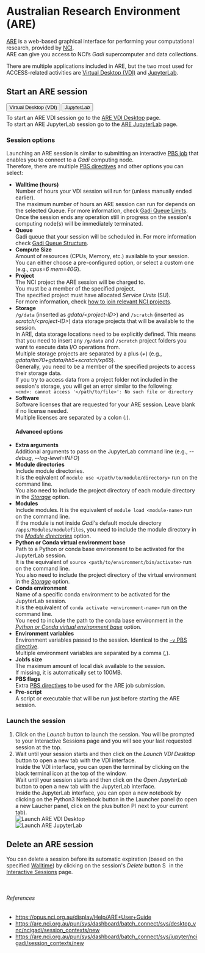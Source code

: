 # Australian Research Environment (ARE)

<a href="https://are-auth.nci.org.au/" target="_blank">ARE</a> is a web-based graphical interface for performing your computational research, provided by <a href="https://nci.org.au/" target="_blank">NCI</a>.
<br>
ARE can give you access to NCI’s <i>Gadi</i> supercomputer and data collections.


There are multiple applications included in ARE, but the two most used for ACCESS-related activities are <a href="#vdi">Virtual Desktop (VDI)</a> and <a href="#jupyterlab">JupyterLab</a>.

## Start an ARE session
<!-- Tab labels -->
<div class="tabLabels" label="are-apps" style="margin-bottom: 0.5rem;">
    <button id="vdi">Virtual Desktop (VDI)</i></button>
    <button id="jupyterlab"><i>JupyterLab</i></button>
</div>
<!-- Tab contents -->
<div class="tabContents" label="are-apps">
    <!-- VDI -->
    <div>
        To start an ARE VDI session go to the <a href="https://are.nci.org.au/pun/sys/dashboard/batch_connect/sys/desktop_vnc/ncigadi/session_contexts/new" target="_blank">ARE VDI Desktop</a> page.
    </div>
    <!-- Jupyterlab -->
    <div>
        To start an ARE JupyterLab session go to the <a href="https://are.nci.org.au/pun/sys/dashboard/batch_connect/sys/jupyter/ncigadi/session_contexts/new" target="_blank">ARE JupyterLab</a> page.
    </div>
</div>
<!-- End of tab contents -->

### Session options
Launching an ARE session is similar to submitting an interactive <a href="https://opus.nci.org.au/display/Help/4.+PBS+Jobs" target="_blank">PBS job</a> that enables you to connect to a <i>Gadi</i> computing node.
<br>
Therefore, there are multiple <a href="https://opus.nci.org.au/display/Help/PBS+Directives+Explained" target="_blank">PBS directives</a> and other options you can select:
<ul>
    <li>
        <b id="walltime-option">Walltime (hours)</b>
        <br>
        Number of hours your VDI session will run for (unless manually ended earlier).
        <br>
        The maximum number of hours an ARE session can run for depends on the selected Queue. For more information, check <a href="https://opus.nci.org.au/display/Help/Queue+Limits" target="_blank">Gadi Queue Limits</a>.
        <div class="note">
            Once the session ends any operation still in progress on the session's computing node(s) will be immediately terminated.
        </div>
    </li>
    <li>
        <b>Queue</b>
        <br>
        Gadi queue that your session will be scheduled in. For more information check <a href="https://opus.nci.org.au/display/Help/Queue+Structure" target="_blank">Gadi Queue Structure</a>.
    </li>
    <li>
        <b>Compute Size</b>
        <br>
        Amount of resources (CPUs, Memory, etc.) available to your session.
        <br>
        You can either choose a pre-configured option, or select a custom one (e.g., <i>cpus=6 mem=40G</i>).
    </li>
    <li>
        <b>Project</b>
        <br>
        The NCI project the ARE session will be charged to.
        <br>
        You must be a member of the specified project.
        <div class="note">
            The specified project must have allocated <i>Service Units</i> (SU).
            <br>
            For more information, check <a href="/getting_started/first_steps#join-relevant-nci-projects">how to join relevant NCI projects</a>.
        </div>
    </li>
    <li>
        <b id="storage-option">Storage</b>
        <br>
        <code>/g/data</code> (inserted as <i>gdata/&lt;project-ID&gt;</i>) and <code>/scratch</code> (inserted as <i>scratch/&lt;project-ID&gt;</i>) data storage projects that will be available to the session.
        <br>
        In ARE, data storage locations need to be explicitly defined. This means that you need to insert any <code>/g/data</code> and <code>/scratch</code> project folders you want to execute data I/O operations from.
        <br>
        Multiple storage projects are separated by a plus (<i>+</i>) (e.g., <i>gdata/tm70+gdata/hh5+scratch/xp65</i>).
        <div class="note">
            Generally, you need to be a member of the specified projects to access their storage data.
            <br>
            If you try to access data from a project folder not included in the session's storage, you will get an error similar to the following:
            <br>
            <code>&lt;cmd&gt;: cannot access '&lt;/path/to/file&gt;': No such file or directory</code>
        </div>
    </li>
    <li>
        <b>Software</b>
        <br>
        Software licenses that are requested for your ARE session. Leave blank if no license needed.
        <br>
        Multiple licenses are separated by a colon (<i>:</i>).
    </li>
    <h4>Advanced options</h4>
    <!-- Tab contents -->
    <div class="tabContents" label="are-apps">
        <!-- VDI -->
        <div>
        </div>
        <!-- Jupyterlab -->
        <div>
            <li>
                <b>Extra arguments</b>
                <br>
                Additional arguments to pass on the JupyterLab command line (e.g., <i>--debug</i>, <i>--log-level=INFO</i>)
            </li>
            <li>
                <b id="module-directories-option">Module directories</b>
                <br>
                Include module directories.
                <br>
                It is the eqivalent of <code>module use &lt;/path/to/module/directory&gt;</code> run on the command line.
                <div class="note">
                    You also need to include the project directory of each module directory in the <a href="#storage-option"><i>Storage</i></a> option.
                </div>
            </li>
            <li>
                <b>Modules</b>
                <br>
                Include modules.
                It is the equivalent of <code>module load &lt;module-name&gt;</code> run on the command line.
                <div class="note">
                    If the module is not inside <i>Gadi</i>'s default module directory <code>/apps/Modules/modulefiles</code>, you need to include the module directory in the <a href="#module-directories-option"><i>Module directories</i></a> option.
                </div>
            </li>
            <li>
                <b id="venv-base-option">Python or Conda virtual environment base</b>
                <br>
                Path to a Python or conda base environment to be activated for the JupyterLab session.
                <br>
                It is the equivalent of <code>source &lt;path/to/environment/bin/activate&gt;</code> run on the command line.
                <div class="note">
                    You also need to include the project directory of the virtual environment in the <a href="#storage-option"><i>Storage</i></a> option.
                </div>
            </li>
            <li>
                <b>Conda environment</b>
                <br>
                Name of a specific conda environment to be activated for the JupyterLab session.
                <br>
                It is the equivalent of <code>conda activate &lt;environment-name&gt;</code> run on the command line.
                <div class="note">
                    You need to include the path to the conda base environment in the <a href="#venv-base-option"><i>Python or Conda virtual environment base</i></a> option.
                </div>
            </li>
        </div>
    </div>
    <!-- End of tab contents -->
    <li>
        <b>Environment variables</b>
        <br>
        Environment variables passed to the session. Identical to the <a href="https://opus.nci.org.au/display/Help/PBS+Directives+Explained#PBSDirectivesExplained--v%3Cvar=10,%22var2='A,B'%22%3E" target="_blank"><code>-v</code> PBS directive</a>.
        <br>
        Multiple environment variables are separated by a comma (<i>,</i>).
    </li>
    <li>
        <b>Jobfs size</b>
        <br>
        The maximum amount of local disk available to the session.
        <br>
        If missing, it is automatically set to 100MB.
    </li>
    <li>
        <b>PBS flags</b>
        <br>
        Extra <a href="https://opus.nci.org.au/display/Help/PBS+Directives+Explained" target="_blank">PBS directives</a> to be used for the ARE job submission.
    </li>
    <li>
        <b>Pre-script</b>
        <br>
        A script or executable that will be run just before starting the ARE session.
    </li>
</ul>

### Launch the session
<ol>
    <li>
        Click on the <i>Launch</i> button to launch the session.
        You will be prompted to your Interactive Sessions page and you will see your last requested session at the top.
    </li>
    <li>
        <!-- Tab contents -->
        <div class="tabContents" label="are-apps">
            <!-- VDI -->
            <div>
                Wait until your session starts and then click on the <i>Launch VDI Desktop</i> button to open a new tab with the VDI interface.
                <br>
                Inside the VDI interface, you can open the terminal by clicking on the black terminal icon at the top of the window.
            </div>
            <!-- Jupyterlab -->
            <div>
                Wait until your session starts and then click on the <i>Open JupyterLab</i> button to open a new tab with the JupyterLab interface.
                <br>
                Inside the JupyterLab interface, you can open a new notebook by clicking on the Python3 Notebook button in the Launcher panel (to open a new Laucher panel, click on the plus button <img src="/assets/jupyterlab_plus_button.png" alt="Plus button" style="height:1em"/> next to your current tab).
            </div>
        </div>
        <!-- End of tab contents -->
    </li>
    <div class="tabContents" label="are-apps">
        <!-- VDI -->
        <div>
            <img src="/assets/launch_are_vdi_desktop.gif" alt="Launch ARE VDI Desktop" class="example-img" loading="lazy"/>
        </div>
        <!-- JupyterLab -->
        <div>
            <img src="/assets/launch_are_jupyterlab.gif" alt="Launch ARE JupyterLab" class="example-img" loading="lazy"/>
        </div>
    </div>
</ol>

## Delete an ARE session
You can delete a session before its automatic expiration (based on the specified <a href="#walltime-option">Walltime</a>) by clicking on the session's <i>Delete</i> button <img src="/assets/session_delete_button.png" alt="Session Delete button" style="height:1em"/> in the <a href="https://are.nci.org.au/pun/sys/dashboard/batch_connect/sessions" target="blank">Interactive Sessions</a> page.

<br>
<h6>References</h6>
<ul class="references">
    <li>
        <a href = "https://opus.nci.org.au/display/Help/ARE+User+Guide" target="_blank">https://opus.nci.org.au/display/Help/ARE+User+Guide</a>
    </li>
    <li>
        <a href = "https://are.nci.org.au/pun/sys/dashboard/batch_connect/sys/desktop_vnc/ncigadi/session_contexts/new" target="_blank">https://are.nci.org.au/pun/sys/dashboard/batch_connect/sys/desktop_vnc/ncigadi/session_contexts/new</a>
    </li>
    <li>
        <a href = "https://are.nci.org.au/pun/sys/dashboard/batch_connect/sys/jupyter/ncigadi/session_contexts/new" target="_blank">https://are.nci.org.au/pun/sys/dashboard/batch_connect/sys/jupyter/ncigadi/session_contexts/new</a>
    </li>
</ul>